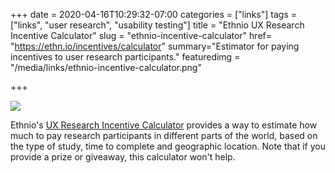 +++
date = 2020-04-16T10:29:32-07:00
categories = ["links"]
tags = ["links", "user research", "usability testing"]
title = "Ethnio UX Research Incentive Calculator"
slug = "ethnio-incentive-calculator"
href= "https://ethn.io/incentives/calculator"
summary="Estimator for paying incentives to user research participants."
featuredimg = "/media/links/ethnio-incentive-calculator.png"


+++

<a href="https://ethn.io/incentives/calculator"><img src="/media/links/ethnio-incentive-calculator.png" /></a>

Ethnio's <a href="https://ethn.io/incentives/calculator">UX Research Incentive Calculator</a> provides a way to estimate how much to pay research participants in different parts of the world, based on the type of study, time to complete and geographic location. Note that if you provide a prize or giveaway, this calculator won't help.   
